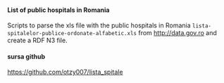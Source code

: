 #### List of public hospitals in Romania

Scripts to parse the xls file with the public hospitals in Romania
`lista-spitalelor-publice-ordonate-alfabetic.xls` from http://data.gov.ro
and create a RDF N3 file.

#### sursa github
https://github.com/otzy007/lista_spitale


